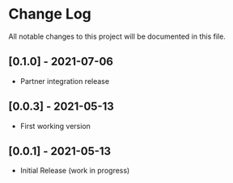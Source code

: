# Change Log

All notable changes to this project will be documented in this file.

## [0.1.0] - 2021-07-06
- Partner integration release

## [0.0.3] - 2021-05-13
- First working version

## [0.0.1] - 2021-05-13
- Initial Release (work in progress)
